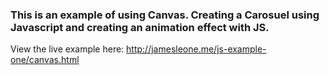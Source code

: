 ### This is an example of using Canvas. Creating a Carosuel using Javascript and creating an animation effect with JS. 
View the live example here: http://jamesleone.me/js-example-one/canvas.html